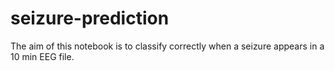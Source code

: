 # seizure-prediction
The aim of this notebook is to classify correctly when a seizure appears in a 10 min EEG file. 
